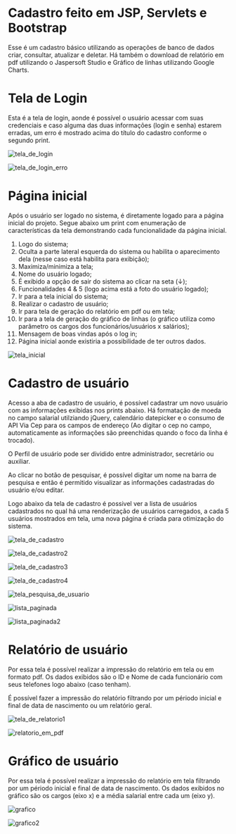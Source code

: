 # Cadastro feito em JSP, Servlets e Bootstrap
Esse é um cadastro básico utilizando as operações de banco de dados criar, consultar, atualizar e deletar. Há também o download de relatório em pdf utilizando o Jaspersoft Studio e Gráfico de linhas utilizando Google Charts.

# Tela de Login
Esta é a tela de login, aonde é possível o usuário acessar com suas credenciais e caso alguma das duas informações (login e senha) estarem erradas, um erro é mostrado acima do título do cadastro conforme o segundo print.

![tela_de_login](https://user-images.githubusercontent.com/105288563/230689483-5416ad35-e86f-47d7-88b0-ca25c29cc612.jpg)

![tela_de_login_erro](https://user-images.githubusercontent.com/105288563/230689644-5bf6d2b9-e754-4d3c-ab75-1559b6129b56.jpg)

# Página inicial
Após o usuário ser logado no sistema, é diretamente logado para a página inicial do projeto. Segue abaixo um print com enumeração de características da tela demonstrando cada funcionalidade da página inicial.

1. Logo do sistema;
2. Oculta a parte lateral esquerda do sistema ou habilita o aparecimento dela (nesse caso está habilita para exibição);
3. Maximiza/minimiza a tela;
4. Nome do usuário logado;
5. É exibido a opção de sair do sistema ao clicar na seta (↓);
6. Funcionalidades 4 & 5 (logo acima está a foto do usuário logado);
7. Ir para a tela inicial do sistema;
8. Realizar o cadastro de usuário;
9. Ir para tela de geração do relatório em pdf ou em tela;
10. Ir para a tela de geração do gráfico de linhas (o gráfico utiliza como parâmetro os cargos dos funcionários/usuários x salários);
11. Mensagem de boas vindas após o log in;
12. Página inicial aonde existiria a possibilidade de ter outros dados.

![tela_inicial](https://user-images.githubusercontent.com/105288563/230690080-74a561bd-d4e0-40b2-8dcd-19715e5e8f57.jpg)

# Cadastro de usuário
Acesso a aba de cadastro de usuário, é possível cadastrar um novo usuário com as informações exibidas nos prints abaixo. Há formatação de moeda no campo salarial utilziando jQuery, calendário datepicker e o consumo de API Via Cep para os campos de endereço (Ao digitar o cep no campo, automaticamente as informações são preenchidas quando o foco da linha é trocado).

O Perfil de usuário pode ser dividido entre administrador, secretário ou auxiliar.

Ao clicar no botão de pesquisar, é possível digitar um nome na barra de pesquisa e então é permitido visualizar as informações cadastradas do usuário e/ou editar.

Logo abaixo da tela de cadastro é possivel ver a lista de usuários cadastrados no qual há uma renderização de usuários carregados, a cada 5 usuários mostrados em tela, uma nova página é criada para otimização do sistema.

![tela_de_cadastro](https://user-images.githubusercontent.com/105288563/230695006-b222dc2a-be87-4571-954f-fb31e493eb37.jpg)

![tela_de_cadastro2](https://user-images.githubusercontent.com/105288563/230695016-6e04aa6b-9151-443c-8f26-8eea57232ab1.jpg)

![tela_de_cadastro3](https://user-images.githubusercontent.com/105288563/230695018-b7c0c965-ae97-4339-a494-52b0f396ac10.jpg)

![tela_de_cadastro4](https://user-images.githubusercontent.com/105288563/230695024-d198b240-339f-4f99-8299-22b5515976e8.jpg)

![tela_pesquisa_de_usuario](https://user-images.githubusercontent.com/105288563/230696190-afbf4ed9-7124-4efc-b20f-4111da041250.jpg)

![lista_paginada](https://user-images.githubusercontent.com/105288563/230696595-d9ba13f0-0e17-431f-94e6-85bb6bec4e1c.jpg)

![lista_paginada2](https://user-images.githubusercontent.com/105288563/230696600-b7290a2c-62d8-4fdf-b2c0-630a54d6946c.jpg)

# Relatório de usuário
Por essa tela é possível realizar a impressão do relatório em tela ou em formato pdf. Os dados exibidos são o ID e Nome de cada funcionário com seus telefones logo abaixo (caso tenham).

É possível fazer a impressão do relatório filtrando por um périodo inicial e final de data de nascimento ou um relatório geral.

![tela_de_relatorio1](https://user-images.githubusercontent.com/105288563/230696408-5200b06e-4902-4ab4-94de-fbae76b216fc.jpg)

![relatorio_em_pdf](https://user-images.githubusercontent.com/105288563/230696417-c4a11594-6535-4640-aa7e-ac9063e467ef.jpg)

# Gráfico de usuário
Por essa tela é possível realizar a impressão do relatório em tela filtrando por um périodo inicial e final de data de nascimento. Os dados exibidos no gráfico são os cargos (eixo x) e a média salarial entre cada um (eixo y).

![grafico](https://user-images.githubusercontent.com/105288563/230696745-b149f7b7-d9f8-461a-8ce7-a3a4d8097fa9.jpg)

![grafico2](https://user-images.githubusercontent.com/105288563/230696753-029fa9d1-340e-4d1d-90bc-2d98aab600e0.jpg)

